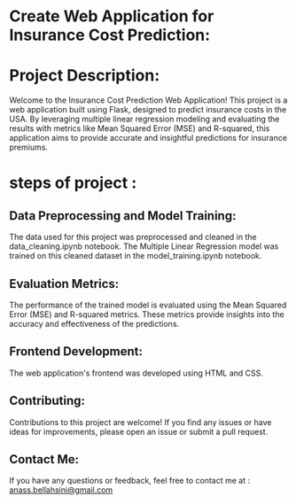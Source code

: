 # Create Web Application for Insurance Cost Prediction:
# Project Description:
Welcome to the Insurance Cost Prediction Web Application! This project is a web application built using Flask, designed to predict insurance costs in the USA. By leveraging multiple linear regression modeling and evaluating the results with metrics like Mean Squared Error (MSE) and R-squared, this application aims to provide accurate and insightful predictions for insurance premiums.
# steps of project :
## Data Preprocessing and Model Training:
The data used for this project was preprocessed and cleaned in the data_cleaning.ipynb notebook. The Multiple Linear Regression model was trained on this cleaned dataset in the model_training.ipynb notebook.

## Evaluation Metrics:
The performance of the trained model is evaluated using the Mean Squared Error (MSE) and R-squared metrics. These metrics provide insights into the accuracy and effectiveness of the predictions.

## Frontend Development:
The web application's frontend was developed using HTML and CSS.

## Contributing:
Contributions to this project are welcome! If you find any issues or have ideas for improvements, please open an issue or submit a pull request.

## Contact Me:
If you have any questions or feedback, feel free to contact me at : anass.bellahsini@gmail.com
